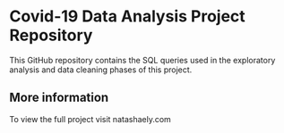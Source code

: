 # Covid-19 Data Analysis Project Repository
This GitHub repository contains the SQL queries used in the exploratory analysis and data cleaning phases of this project.

## More information 
To view the full project visit natashaely.com 
